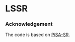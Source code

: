 # LSSR












### Acknowledgement
The code is based on [PiSA-SR](https://github.com/csslc/PiSA-SR/tree/main).
